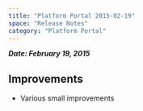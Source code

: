 ```yaml
---
title: "Platform Portal 2015-02-19"
space: "Release Notes"
category: "Platform Portal"
---
```



***Date: February 19, 2015***

## Improvements

*   Various small improvements